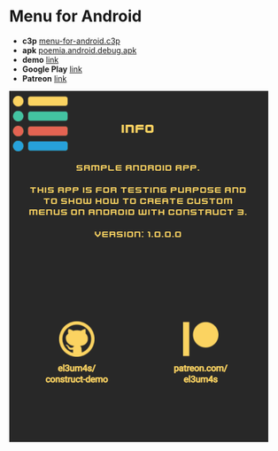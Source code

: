 # Menu for Android

* **c3p** [menu-for-android.c3p](source/c3p/menu-for-android.c3p)
* **apk** [poemia.android.debug.apk](apk/poemia.android.debug.apk)
* **demo** [link](demo)
* **Google Play** [link](https://play.google.com/store/apps/details?id=com.stranianelli.menu)
* **Patreon** [link](https://www.patreon.com/posts/menu-for-android-52992408)
 
![animation](animation.gif)
